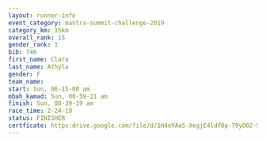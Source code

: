 ```yaml
---
layout: runner-info 
event_category: mantra-summit-challenge-2019 
category_km: 15km 
overall_rank: 15
gender_rank: 1
bib: 746
first_name: Clara
last_name: Athyla
gender: F
team_name: 
start: Sun, 06-15-00 am
mbah_kamad: Sun, 06-59-21 am
finish: Sun, 08-39-19 am
race_time: 2-24-19
status: FINISHER
certficate: https:drive.google.com/file/d/1H4eVAaS-XegjE4ldfOp-79yOO2-S7eCF/view?usp=sharing
---
```

